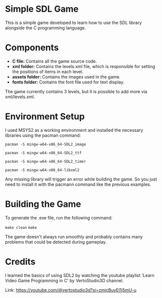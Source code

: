 # Simple SDL Game

This is a simple game developed to learn how to use the SDL library alongside the C programming language.

# Components

* **C file:** Contains all the game source code.
* **xml folder:** Contains the levels.xml file, which is responsible for setting the positions of items in each level.
* **assets folder:** Contains the images used in the game.
* **fonts folder:** Contains the font file used for text display.

The game currently contains 3 levels, but it is possible to add more via xml/levels.xml.

# Environment Setup
I used MSYS2 as a working environment and installed the necessary libraries using the pacman command:

`pacman -S mingw-w64-x86_64-SDL2_image`

`pacman -S mingw-w64-x86_64-SDL2_ttf`

`pacman -S mingw-w64-x86_64-SDL2_timer`

`pacman -S mingw-w64-x86_64-libxml2`

Any missing library will trigger an error while building the game. So you just need to install it with the pacmann command like the previous examples.
 
# Building the Game
To generate the .exe file, run the following command:

`make clean`
`make`

The game doesn't always run smoothly and probably contains many problems that could be detected during gameplay.

# Credits

I learned the basics of using SDL2 by watching the youtube playlist 'Learn Video Game Programming in C' by VertoStudio3D channel.

Link: https://youtube.com/@vertostudio3d?si=zmjcBuyEl1j5mU-u
